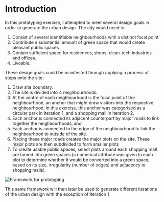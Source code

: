 # Introduction

In this prototyping exercise, I attempted to meet several design goals in order to generate the urban design. The city would need to:
1.	Consist of several identifiable neighbourhoods with a distinct focal point
2.	Contribute a substantial amount of green space that would create pleasant public spaces
3.	Contain sufficient space for residences, shops, clean-tech industries and offices.
4.	Liveable.

These design goals could be manifested through applying a process of steps onto the site:
1.	Draw site boundary.
2.	The site is divided into 4 neighbourhoods. 
3.	At the centre of each neighbourhood is the focal point of the neighbourhood, an anchor that might draw visitors into the respective neighbourhood; in this exercise, this anchor was categorised as a circular park in Iteration 1, and a shopping mall in Iteration 2. 
4.	Each anchor is connected its adjacent counterpart by major roads to link together the neighbourhoods, and 
5.	Each anchor is connected to the edge of the neighbourhood to link the neighbourhood to outside of the site.
6.	Placing these major roads creates the major plots on the site. These major plots are then subdivided to form smaller plots
7.	To create usable public spaces, select plots around each shopping mall are turned into green spaces (a numerical attribute was given to each plot to determine whether it would be converted into a green space, based on its size, irregularity (number of edges) and adjacency to shopping malls). 

![Framework for prototyping](imgs/framework.jpg)

This same framework will then later be used to generate different iterations of the urban design with the exception of Iteration 1.
